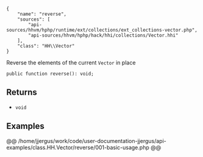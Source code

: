 ``` yamlmeta
{
    "name": "reverse",
    "sources": [
        "api-sources/hhvm/hphp/runtime/ext/collections/ext_collections-vector.php",
        "api-sources/hhvm/hphp/hack/hhi/collections/Vector.hhi"
    ],
    "class": "HH\\Vector"
}
```




Reverse the elements of the current ` Vector ` in place




``` Hack
public function reverse(): void;
```




## Returns




+ ` void `




## Examples










@@ /home/jjergus/work/code/user-documentation-jjergus/api-examples/class.HH.Vector/reverse/001-basic-usage.php @@
<!-- HHAPIDOC -->
